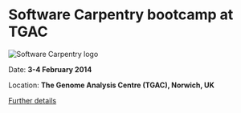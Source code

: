 Software Carpentry bootcamp at TGAC 
=========================================

![Software Carpentry logo](http://software-carpentry.org/img/software-carpentry-banner.png "Software Carpentry logo")

Date:  **3-4 February 2014**

Location: **The Genome Analysis Centre (TGAC), Norwich, UK**

[Further details](http://apawlik.github.io/2014-02-03-TGAC)
